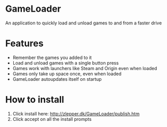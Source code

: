 # GameLoader
An application to quickly load and unload games to and from a faster drive

# Features
* Remember the games you added to it
* Load and unload games with a single button press
* Games work with launchers like Steam and Origin even when loaded
* Games only take up space once, even when loaded
* GameLoader autoupdates itself on startup

# How to install
1. Click install here: http://zlepper.dk/GameLoader/publish.htm
2. Click accept on all the install prompts

